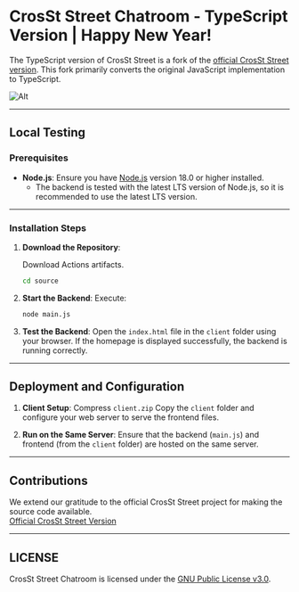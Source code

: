 # CrosSt Street Chatroom - TypeScript Version | Happy New Year!

The TypeScript version of CrosSt Street is a fork of the [official CrosSt Street version](https://github.com/CrosSt-Chat/CSC-main/). This fork primarily converts the original JavaScript implementation to TypeScript.

![Alt](https://repobeats.axiom.co/api/embed/62e128c0232fd379c2494ea34922538dd50387c4.svg "Repobeats analytics image")

---

## Local Testing

### Prerequisites

- **Node.js**: Ensure you have [Node.js](https://nodejs.org/) version 18.0 or higher installed.
  - The backend is tested with the latest LTS version of Node.js, so it is recommended to use the latest LTS version.

---

### Installation Steps

1. **Download the Repository**:

   Download Actions artifacts.

   ```bash
   cd source
   ```

2. **Start the Backend**:
   Execute:

   ```bash
   node main.js
   ```

3. **Test the Backend**:
   Open the `index.html` file in the `client` folder using your browser. If the homepage is displayed successfully, the backend is running correctly.

---

## Deployment and Configuration

1. **Client Setup**:
   Compress `client.zip`
   Copy the `client` folder and configure your web server to serve the frontend files.

2. **Run on the Same Server**:
   Ensure that the backend (`main.js`) and frontend (from the `client` folder) are hosted on the same server.

---

## Contributions

We extend our gratitude to the official CrosSt Street project for making the source code available.  
[Official CrosSt Street Version](https://github.com/CrosSt-Chat/CSC-main/)

---

## LICENSE

CrosSt Street Chatroom is licensed under the [GNU Public License v3.0](./LICENSE).
